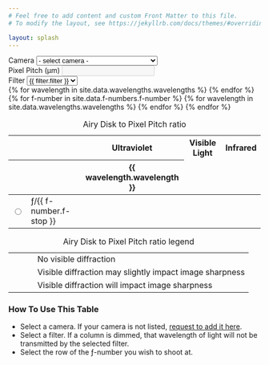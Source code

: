 ```yaml
---
# Feel free to add content and custom Front Matter to this file.
# To modify the layout, see https://jekyllrb.com/docs/themes/#overriding-theme-defaults

layout: splash
---
```


<form>

<div id="top-fields">

<div class="column">
  <label for="camera" id="camera-label">Camera</label>
  <select name="camera" id="camera" onchange="updatePitch()">
    <option value="">- select camera -</option>
    {% for camera in site.data.cameras.cameras %}
    <option value="{{ camera.pitch }}">{{ camera.make }} {{ camera.model }}</option>
    {% endfor %}
  </select>
</div>

<div class="column">
  <label for="pitch" id="pitch-label">Pixel Pitch (μm)</label>
  <input type="text" id="pitch" name="pitch" disabled>
</div>

<div class="column">
  <label for="filter" id="filter-label">Filter</label>
  <select name="filter" id="filter" onchange="updateFilter(this)">
    {% for filter in site.data.filters.filters %}
    <option value="{{ filter.wavelengths }}">{{ filter.filter }}</option>
    {% endfor %}
  </select>
</div>

</div>

<table id="diff-table">
<caption>Airy Disk to Pixel Pitch ratio</caption>
<colgroup>
    <col span="2">
    <col span="11">
</colgroup>
<thead>
  <tr>
    <th colspan="2"></th>
    <th colspan="2" id="uv">Ultraviolet</th>
    <th colspan="5" id="visible">Visible Light</th>
    <th colspan="4" id="ir">Infrared</th>
  </tr>
  <tr>
    <th colspan="2"></th>
    {% for wavelength in site.data.wavelengths.wavelengths %}
      <th id="w{{ wavelength.wavelength }}">{{ wavelength.wavelength }}</th>
    {% endfor %}
  </tr>
</thead>
<tbody>
  {% for f-number in site.data.f-numbers.f-number %}
    <tr id="row{{ f-number.f-stop }}">
      <td><input type="radio" id="rf-number" name="rf-number" value="{{ f-number.f-stop }}" onchange="highlightRow(this)"></td>
      <td>ƒ/{{ f-number.f-stop }}</td>
      {% for wavelength in site.data.wavelengths.wavelengths %}
        <td id="{{ f-number.f-stop }}-{{ wavelength.wavelength }}" class="w{{ wavelength.wavelength }}"></td>
      {% endfor %}
    </tr>
  {% endfor %}
</tbody>
</table>

</form>

<table id="legend-table">
<caption>Airy Disk to Pixel Pitch ratio legend</caption>
<colgroup>
    <col style="width: 50px">
    <col>
</colgroup>
<tr>
  <td class="good"></td>
  <td>No visible diffraction</td>
</tr>
<tr>
  <td class="maybe"></td>
  <td>Visible diffraction may slightly impact image sharpness</td>
</tr>
<tr>
  <td class="bad"></td>
  <td>Visible diffraction will impact image sharpness</td>
</tr>
</table>

### How To Use This Table

- Select a camera. If your camera is not listed, [request to add it here](/cameras/).
- Select a filter. If a column is dimmed, that wavelength of light will not be transmitted by the selected filter.
- Select the row of the ƒ-number you wish to shoot at.
